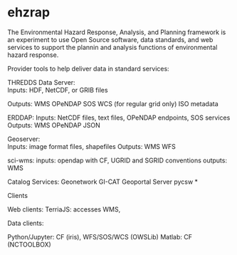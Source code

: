 # ehzrap
The Environmental Hazard Response, Analysis, and Planning framework is an experiment to use Open Source software, data standards, and web services to support the plannin and analysis functions of environmental hazard response.

Provider tools to help deliver data in standard services: 

THREDDS  Data Server:  
Inputs:  HDF, NetCDF, or GRIB files

Outputs: 
WMS
OPeNDAP
SOS
WCS (for regular grid only)
ISO metadata

ERDDAP: 
Inputs: NetCDF files, text files, OPeNDAP endpoints, SOS services
Outputs:
WMS
OPeNDAP
JSON

Geoserver:   
Inputs:  image format files, shapefiles
Outputs:
WMS
WFS

sci-wms:
inputs: opendap with CF, UGRID and SGRID conventions
outputs: WMS

Catalog Services:
Geonetwork
GI-CAT
Geoportal Server
pycsw *

Clients

Web clients:
TerriaJS: accesses WMS, 


Data clients:

Python/Jupyter: CF (iris), WFS/SOS/WCS (OWSLib)
Matlab: CF (NCTOOLBOX)

